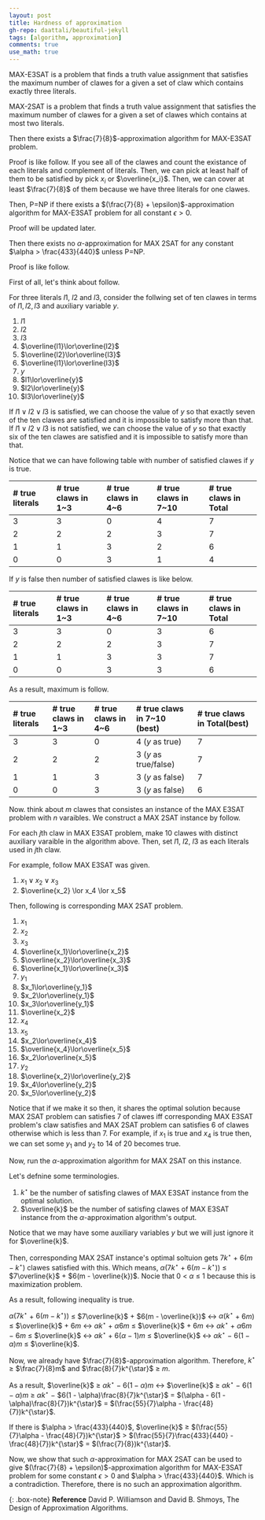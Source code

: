 ```yaml
---
layout: post
title: Hardness of approximation
gh-repo: daattali/beautiful-jekyll
tags: [algorithm, approximation]
comments: true
use_math: true
---
```


MAX-E3SAT is a problem that finds a truth value assignment that satisfies the maximum number of clawes for a given a set of claw which contains exactly three literals.

MAX-2SAT is a problem that finds a truth value assignment that satisfies the maximum number of clawes for a given a set of clawes which contains at most two literals.

Then there exists a $\frac{7}{8}$-approximation algorithm for MAX-E3SAT problem.

Proof is like follow.
If you see all of the clawes and count the existance of each literals and complement of literals.
Then, we can pick at least half of them to be satisfied by pick $x_i$ or $\overline{x_i}$.
Then, we can cover at least $\frac{7}{8}$ of them because we have three literals for one clawes.

Then, P=NP if there exists a $(\frac{7}{8} + \epsilon)$-approximation algorithm for MAX-E3SAT problem for all constant $\epsilon > 0$.

Proof will be updated later.

Then there exists no $\alpha$-approximation for MAX 2SAT for any constant $\alpha > \frac{433}{440}$ unless P=NP.

Proof is like follow.

First of all, let's think about follow.

For three literals $l1$, $l2$ and $l3$, consider the follwing set of ten clawes in terms of $l1, l2, l3$ and auxiliary variable $y$.

1.  $l1$
2.  $l2$
3.  $l3$
4.  $\overline{l1}\lor\overline{l2}$
5.  $\overline{l2}\lor\overline{l3}$
6.  $\overline{l1}\lor\overline{l3}$
7.  $y$
8.  $l1\lor\overline{y}$
9.  $l2\lor\overline{y}$
10. $l3\lor\overline{y}$

If $l1 \lor l2 \lor l3$ is satisfied, we can choose the value of $y$ so that exactly seven of the ten clawes are satisfied and it is impossible to satisfy more than that.
If $l1 \lor l2 \lor l3$ is not satisfied, we can choose the value of $y$ so that exactly six of the ten clawes are satisfied and it is impossible to satisfy more than that.

Notice that we can have following table with number of satisfied clawes if $y$ is true.

| # true literals   | # true claws in 1~3   | # true claws in 4~6   | # true claws in 7~10          | # true claws in Total       |
| :------           | :------               | :------               | :------                       | :------                     |
| 3                 | 3                     | 0                     | 4                             | 7                           |
| 2                 | 2                     | 2                     | 3                             | 7                           |
| 1                 | 1                     | 3                     | 2                             | 6                           |
| 0                 | 0                     | 3                     | 1                             | 4                           |

If $y$ is false then number of satisfied clawes is like below.

| # true literals   | # true claws in 1~3   | # true claws in 4~6   | # true claws in 7~10          | # true claws in Total       |
| :------           | :------               | :------               | :------                       | :------                     |
| 3                 | 3                     | 0                     | 3                             | 6                           |
| 2                 | 2                     | 2                     | 3                             | 7                           |
| 1                 | 1                     | 3                     | 3                             | 7                           |
| 0                 | 0                     | 3                     | 3                             | 6                           |

As a result, maximum is follow.

| # true literals   | # true claws in 1~3   | # true claws in 4~6   | # true claws in 7~10 (best)   | # true claws in Total(best) |
| :------           | :------               | :------               | :------                       | :------                     |
| 3                 | 3                     | 0                     | 4 ($y$ as true)               | 7                           |
| 2                 | 2                     | 2                     | 3 ($y$ as true/false)         | 7                           |
| 1                 | 1                     | 3                     | 3 ($y$ as false)              | 7                           |
| 0                 | 0                     | 3                     | 3 ($y$ as false)              | 6                           |

Now. think about $m$ clawes that consistes an instance of the MAX E3SAT problem with $n$ varaibles.
We construct a MAX 2SAT instance by follow.

For each $j$th claw in MAX E3SAT problem, make 10 clawes with distinct auxiliary varaible in the algorithm above.
Then, set $l1$, $l2$, $l3$ as each literals used in $j$th claw.

For example, follow MAX E3SAT was given.

1. $x_1 \lor x_2 \lor x_3$
2. $\overline{x_2} \lor x_4 \lor x_5$

Then, following is corresponding MAX 2SAT problem.

1.  $x_1$
2.  $x_2$
3.  $x_3$
4.  $\overline{x_1}\lor\overline{x_2}$
5.  $\overline{x_2}\lor\overline{x_3}$
6.  $\overline{x_1}\lor\overline{x_3}$
7.  $y_1$
8.  $x_1\lor\overline{y_1}$
9.  $x_2\lor\overline{y_1}$
10. $x_3\lor\overline{y_1}$
11. $\overline{x_2}$
12. $x_4$
13. $x_5$
14. $x_2\lor\overline{x_4}$
15. $\overline{x_4}\lor\overline{x_5}$
16. $x_2\lor\overline{x_5}$
17. $y_2$
18. $\overline{x_2}\lor\overline{y_2}$
19. $x_4\lor\overline{y_2}$
20. $x_5\lor\overline{y_2}$

Notice that if we make it so then, it shares the optimal solution because MAX 2SAT problem can satisfies 7 of clawes iff corresponding MAX E3SAT problem's claw satisfies and MAX 2SAT problem can satisfies 6 of clawes otherwise which is less than 7. 
For example, if $x_1$ is true and $x_4$ is true then, we can set some $y_1$ and $y_2$ to 14 of 20 becomes true.

Now, run the $\alpha$-approximation algorithm for MAX 2SAT on this instance.

Let's defnine some terminologies.

1. $k^{\star}$ be the number of satisfing clawes of MAX E3SAT instance from the optimal solution.
2. $\overline{k}$ be the number of satisfing clawes of MAX E3SAT instance from the $\alpha$-approximation algorithm's output.

Notice that we may have some auxiliary variables $y$ but we will just ignore it for $\overline{k}$.

Then, corresponding MAX 2SAT instance's optimal soltuion gets $7k^{\star}$ $+$ $6(m - k^{\star})$ clawes satisfied with this.
Which means, $\alpha(7k^{\star}$ $+$ $6(m - k^{\star}))$ $\le$ $7\overline{k}$ $+$ $6(m - \overline{k})$.
Nocie that $0$ $<$ $\alpha$ $\le$ $1$ because this is maximization problem.

As a result, following inequality is true.

$\alpha(7k^{\star}$ $+$ $6(m - k^{\star}))$ $\le$ $7\overline{k}$ $+$ $6(m - \overline{k})$ $\leftrightarrow$
$\alpha(k^{\star}$ $+$ $6m)$ $\le$ $\overline{k}$ $+$ $6m$ $\leftrightarrow$
$\alpha k^{\star}$ $+$ $\alpha 6m$ $\le$ $\overline{k}$ $+$ $6m$ $\leftrightarrow$
$\alpha k^{\star}$ $+$ $\alpha 6m$ $-$ $6m$ $\le$ $\overline{k}$ $\leftrightarrow$
$\alpha k^{\star}$ $+$ $6(\alpha  - 1)m$ $\le$ $\overline{k}$ $\leftrightarrow$
$\alpha k^{\star}$ $-$ $6(1 - \alpha)m$ $\le$ $\overline{k}$.

Now, we already have $\frac{7}{8}$-approximation algorithm.
Therefore, $k^{\star}$ $\ge$ $\frac{7}{8}m$ and $\frac{8}{7}k^{\star}$ $\ge$ $m$.

As a result, $\overline{k}$ $\ge$ $\alpha k^{\star}$ $-$ $6(1 - \alpha)m$ $\leftrightarrow$
$\overline{k}$ $\ge$
$\alpha k^{\star}$ $-$ $6(1 - \alpha)m$ $\ge$
$\alpha k^{\star}$ $-$ $6(1 - \alpha)\frac{8}{7}k^{\star}$ $=$
$(\alpha - 6(1 - \alpha)\frac{8}{7})k^{\star}$ $=$
$(\frac{55}{7}\alpha - \frac{48}{7})k^{\star}$.

If there is $\alpha > \frac{433}{440}$,
$\overline{k}$ $\ge$
$(\frac{55}{7}\alpha - \frac{48}{7})k^{\star}$ $>$
$(\frac{55}{7}\frac{433}{440} - \frac{48}{7})k^{\star}$ $=$
$(\frac{7}{8})k^{\star}$.

Now, we show that such $\alpha$-approximation for MAX 2SAT can be used to give $(\frac{7}{8} + \epsilon)$-approximation algorithm for MAX-E3SAT problem for some constant $\epsilon > 0$ and $\alpha > \frac{433}{440}$.
Which is a contradiction.
Therefore, there is no such an approximation algorithm.

{: .box-note}
**Reference** David P. Williamson and David B. Shmoys, The Design of Approximation Algorithms.